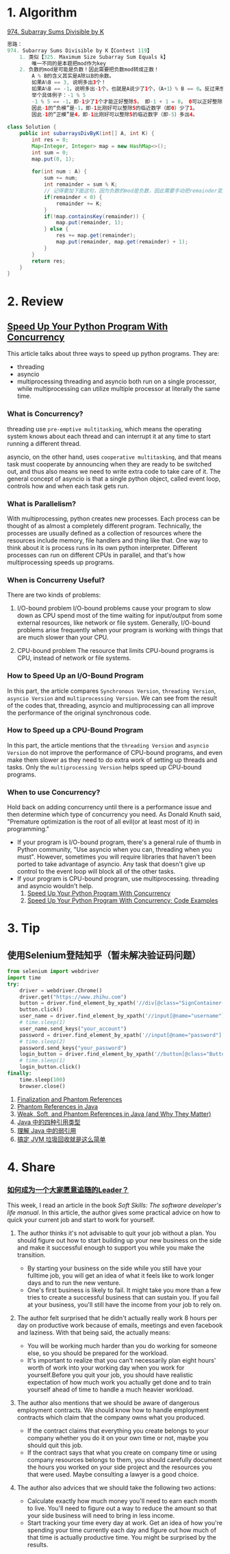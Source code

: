 # 1. Algorithm
[974. Subarray Sums Divisible by K](https://leetcode.com/problems/subarray-sums-divisible-by-k/description/)
```Java
思路：
974. Subarray Sums Divisible by K【Contest 119】
    1. 类似【325. Maximum Size Subarray Sum Equals k】
        唯一不同的是本题把mod作为key
    2. 负数的mod是可能是负数！因此需要把负数mod转成正数！
        A % B的含义其实是A除以B的余数。
        如果A%B == 3, 说明多出3个！
        如果A%B == -1，说明多出-1个，也就是A说少了1个，（A+1）% B == 0。反过来想，其实是多了B-1个！因此用-1加上B，即是通过转化得到的“正模”。
        举个具体例子：-1 % 5 
        -1 % 5 == -1，即-1少了1个才能正好整除5， 即-1 + 1 = 0， 0可以正好整除5。 但是-1也可以通过 -1 - 4 = -5，-5也可以正好整除5。
        因此-1的“负模”是-1，即-1比刚好可以整除5的临近数字（即0）少了1。
        因此-1的“正模”是4，即-1比刚好可以整除5的临近数字（即-5）多出4。
        
class Solution {
    public int subarraysDivByK(int[] A, int K) {
        int res = 0;
        Map<Integer, Integer> map = new HashMap<>();
        int sum = 0;
        map.put(0, 1);
        
        for(int num : A) {
            sum += num;
            int remainder = sum % K;
            // 记得要加下面这句，因为负数的mod是负数，因此需要手动把remainder变成正数
            if(remainder < 0) {
                remainder += K;
            }
            if(!map.containsKey(remainder)) {
                map.put(remainder, 1);
            } else {
                res += map.get(remainder);
                map.put(remainder, map.get(remainder) + 1);
            }
        }
        return res;
    }
}

```

# 2. Review
## [Speed Up Your Python Program With Concurrency](https://realpython.com/python-concurrency/#how-to-speed-up-an-io-bound-program)
This article talks about three ways to speed up python programs. They are:
  - threading
  - asyncio
  - multiprocessing
threading and asyncio both run on a single processor, while multiprocessing can utilize multiple processor at literally the same time.
### What is Concurrency?
threading use `pre-emptive multitasking`, which means the operating system knows about each thread and can interrupt it at any time to start running a different thread. 

asyncio, on the other hand, uses `cooperative multitasking`, and that means task must cooperate by announcing when they are ready to be switched out, and thus also means we need to write extra code to take care of it. The general concept of asyncio is that a single python object, called event loop, controls how and when each task gets run.

### What is Parallelism?
With multiprocessing, python creates new processes. Each process can be thought of as almost a completely different program. Technically, the processes are usually defined as a collection of resources where the resources include memory, file handlers and thing like that. One way to think about it is process runs in its own python interpreter. Different processes can run on different CPUs in parallel, and that's how multiprocessing speeds up programs.

### When is Concurreny Useful?
There are two kinds of problems:
1. I/O-bound problem
  I/O-bound problems cause your program to slow down as CPU spend most of the time waiting for input/output from some external resources, like network or file system. Generally, I/O-bound problems arise frequently when your program is working with things that are much slower than your CPU.

2. CPU-bound problem
  The resource that limits CPU-bound programs is CPU, instead of network or file systems. 

### How to Speed Up an I/O-Bound Program
In this part, the article compares `Synchronous Version`, `threading Version`, `asyncio Version` and `multiprocessing Version`. We can see from the result of the codes that, threading, asyncio and multiprocessing can all improve the performance of the original synchronous code.

### How to Speed up a CPU-Bound Program
In this part, the article mentions that the `threading Version` and `asyncio Version` do not improve the performance of CPU-bound programs, and even make them slower as they need to do extra work of setting up threads and tasks. Only the `multiprocessing Version` helps speed up CPU-bound programs.

### When to use Concurrency?
Hold back on adding concurrency until there is a performance issue and then determine which type of concurrency you need. As Donald Knuth said, "Premature optimization is the root of all evil(or at least most of it) in programming."
  - If your program is I/O-bound program, there's a general rule of thumb in Python community, "Use asyncio when you can, threading when you must". However, sometimes you will require libraries that haven't been ported to take advantage of asyncio. Any task that doesn't give up control to the event loop will block all of the other tasks.
  - If your program is CPU-bound program, use multiprocessing. threading and asyncio wouldn't help.
    1. [Speed Up Your Python Program With Concurrency](https://realpython.com/python-concurrency)
    2. [Speed Up Your Python Program With Concurrency: Code Examples](https://github.com/realpython/materials/tree/master/concurrency-overview)
  
# 3. Tip
## 使用Selenium登陆知乎（暂未解决验证码问题）
```Python
from selenium import webdriver
import time
try:
    driver = webdriver.Chrome()
    driver.get("https://www.zhihu.com")
    button = driver.find_element_by_xpath('//div[@class="SignContainer-switch"]/span')
    button.click()
    user_name = driver.find_element_by_xpath('//input[@name="username"]')
    # time.sleep(1)
    user_name.send_keys("your_account")
    password = driver.find_element_by_xpath('//input[@name="password"]')
    # time.sleep(2)
    password.send_keys("your_password")
    login_button = driver.find_element_by_xpath('//button[@class="Button SignFlow-submitButton Button--primary Button--blue"]')
    # time.sleep(1)
    login_button.click()
finally:
    time.sleep(100)
    browser.close()
```

  1. [Finalization and Phantom References](https://dzone.com/articles/finalization-and-phantom)
  2. [Phantom References in Java](https://www.baeldung.com/java-phantom-reference)
  3. [Weak, Soft, and Phantom References in Java (and Why They Matter)](https://dzone.com/articles/weak-soft-and-phantom-references-in-java-and-why-they-matter)
  4. [Java 中的四种引用类型](https://mp.weixin.qq.com/s?__biz=MzUzMTA2NTU2Ng==&mid=2247485766&idx=1&sn=1a51c202b3d57379a232997a4f64c376)
  5. [理解 Java 中的弱引用](https://mp.weixin.qq.com/s?__biz=MjM5NzMyMjAwMA==&mid=2651481407&idx=1&sn=d02470af67b5ff1aae94681a13bd815e)
  6. [搞定 JVM 垃圾回收就是这么简单](https://mp.weixin.qq.com/s?__biz=MzI3NzE0NjcwMg==&mid=2650122161&idx=2&sn=a243d73eb24cfef97ddda665fb9ce301)

# 4. Share
### [如何成为一个大家愿意追随的Leader？](https://time.geekbang.org/column/article/297)</br>
This week, I read an article in the book *Soft Skills: The software developer's life manual*. In this article, the author gives some practical advice on how to quick your current job and start to work for yourself.
1. The author thinks it's not advisable to quit your job without a plan. You should figure out how to start building up your new business on the side and make it successful enough to support you while you make the transition.
    - By starting your business on the side while you still have your fulltime job, you will get an idea of what it feels like to work longer days and to run the new venture.  
    - One's first business is likely to fail. It might take you more than a few tries to create a successful business that can sustain you. If you fail at your business, you'll still have the income from your job to rely on.
2. The author felt surprised that he didn't actually really work 8 hours per day on productive work because of emails, meetings and even facebook and laziness. With that being said, the actually means:
    - You will be working much harder than you do working for someone else, so you should be prepared for the workload. 
    - It's important to realize that you can't necessarily plan eight hours' worth of work into your working day when you work for yourself.Before you quit your job, you should have realistic expectation of how much work you actually get done and to train yourself ahead of time to handle a much heavier workload.
3. The author also mentions that we should be aware of dangerous employment contracts. We should know how to handle employment contracts which claim that the company owns what you produced.
    - If the contract claims that everything you create belongs to your company whether you do it on your own time or not, maybe you should quit this job.
    - If the contract says that what you create on company time or using company resources belongs to them, you should carefully document the hours you worked on your side project and the resources you that were used. Maybe consulting a lawyer is a good choice.

4. The author also advices that we should take the following two actions:
    - Calculate exactly how much money you'll need to earn each month to live. You'll need to figure out a way to reduce the amount so that your side business will need to bring in less income.
    - Start tracking your time every day at work. Get an idea of how you're spending your time currently each day and figure out how much of that time is actually productive time. You might be surprised by the results.




























